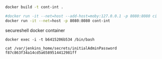 

```bash

docker build -t cont-int .

#docker run -it --net=host --add-host=moby:127.0.0.1 -p 8080:8080 ci
docker run -it --net=host -p 8080:8080 cont-int
```


secureshell docker container

```
docker exec -i -t b6415206b534 /bin/bash

cat /var/jenkins_home/secrets/initialAdminPassword 
f87c863f34a14cd5a6589514412981ff
```
